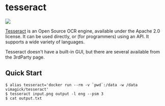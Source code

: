 tesseract
=========

![](https://badge.imagelayers.io/vimagick/tesseract:latest.svg)

[Tesseract][1] is an Open Source OCR engine, available under the Apache 2.0
license. It can be used directly, or (for programmers) using an API. It
supports a wide variety of languages.

Tesseract doesn't have a built-in GUI, but there are several available from the
3rdParty page.

Quick Start
-----------

```
$ alias tesseract='docker run --rm -v `pwd`:/data -w /data vimagick/tesseract'
$ tesseract input.png output -l eng --psm 3
$ cat output.txt
```

[1]: https://github.com/tesseract-ocr/tesseract
